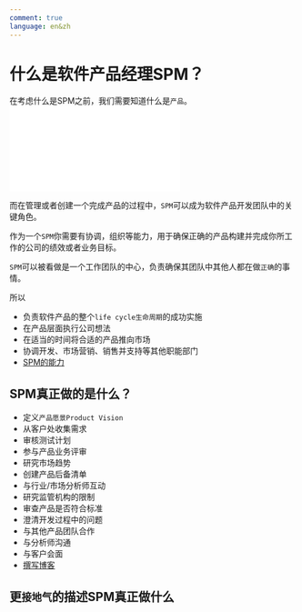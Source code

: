 ```yaml
---
comment: true
language: en&zh
---
```

# 什么是软件产品经理SPM？
在考虑什么是SPM之前，我们需要知道什么是`产品`。
![什么是产品Product？](什么是产品Product？.md)

而在管理或者创建一个完成产品的过程中，`SPM`可以成为软件产品开发团队中的关键角色。

作为一个`SPM`你需要有协调，组织等能力，用于确保正确的产品构建并完成你所工作的公司的绩效或者业务目标。

`SPM`可以被看做是一个工作团队的中心，负责确保其团队中其他人都在做`正确`的事情。

所以
- 负责软件产品的整个`life cycle生命周期`的成功实施
- 在产品层面执行公司想法
- 在适当的时间将合适的产品推向市场
- 协调开发、市场营销、销售并支持等其他职能部门
- [SPM的能力](assets/Pasted%20image%2020240922161502.png)

## SPM真正做的是什么？
- 定义`产品愿景Product Vision`
- 从客户处收集需求
- 审核测试计划
- 参与产品业务评审
- 研究市场趋势
- 创建产品后备清单
- 与行业/市场分析师互动
- 研究监管机构的限制
- 审查产品是否符合标准
- 澄清开发过程中的问题
- 与其他产品团队合作
- 与分析师沟通
- 与客户会面
- [撰写博客](技术性博客的产生.md)


## 更`接地气`的描述SPM真正做什么

